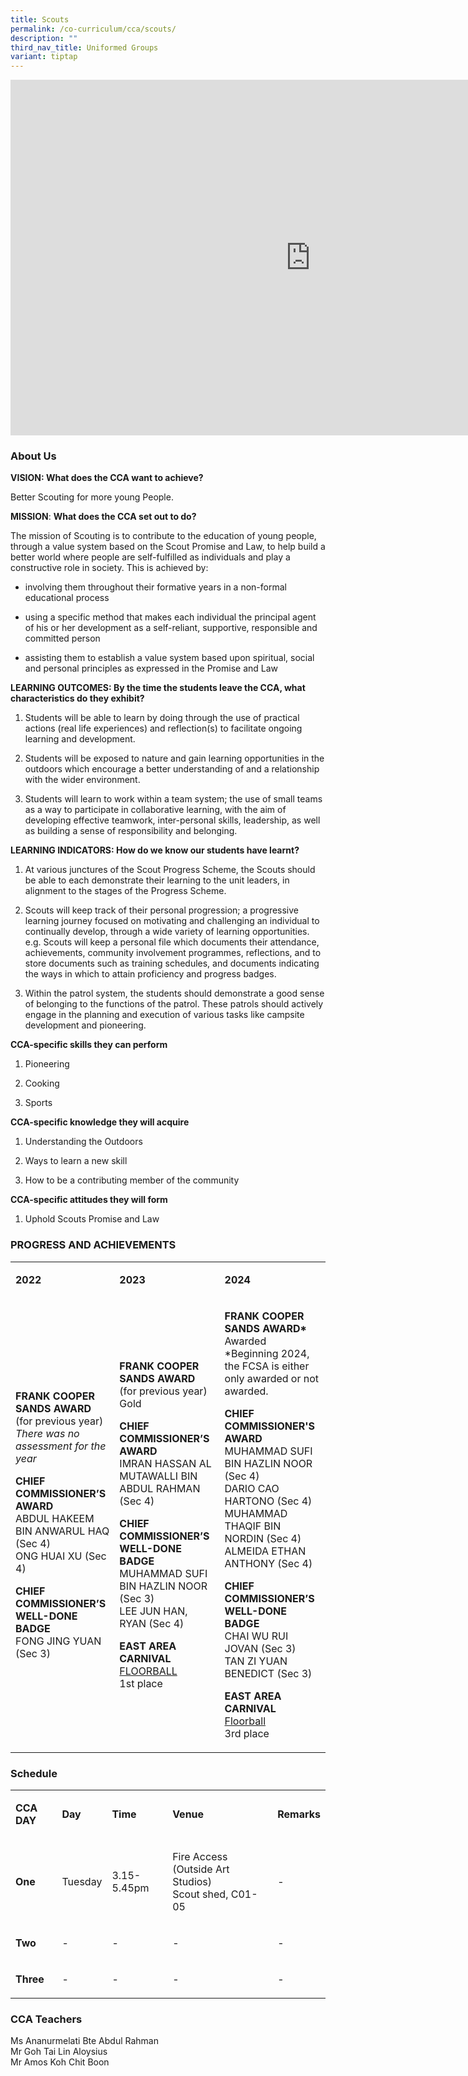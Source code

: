 ```yaml
---
title: Scouts
permalink: /co-curriculum/cca/scouts/
description: ""
third_nav_title: Uniformed Groups
variant: tiptap
---
```

<div class="iframe-wrapper">
<iframe height="569" width="960" allowfullscreen="true" frameborder="0" src="https://docs.google.com/presentation/d/18_eVfXmLo-GIVbl2W5i5ekzh0we-XmIj3-55EsoGNTQ/embed?start=true&amp;loop=true&amp;delayms=3000"></iframe>
</div>
<h3>About Us</h3>
<p><strong>VISION: What does the CCA want to achieve?&nbsp;</strong>
</p>
<p>Better Scouting for more young People.</p>
<p><strong>MISSION</strong>: <strong>What does the CCA set out to do?</strong>
</p>
<p>The mission of Scouting is to contribute to the education of young people,
through a value system based on the Scout Promise and Law, to help build
a better world where people are self-fulfilled as individuals and play
a constructive role in society. This is achieved by:</p>
<ul data-tight="true" class="tight">
<li>
<p>involving them throughout their formative years in a non-formal educational
process</p>
</li>
<li>
<p>using a specific method that makes each individual the principal agent
of his or her development as a self-reliant, supportive, responsible and
committed person</p>
</li>
<li>
<p>assisting them to establish a value system based upon spiritual, social
and personal principles as expressed in the Promise and Law</p>
</li>
</ul>
<p><strong>LEARNING OUTCOMES: By the time the students leave the CCA, what characteristics do they exhibit?</strong>
</p>
<ol data-tight="true" class="tight">
<li>
<p>Students will be able to learn by doing through the use of practical actions
(real life experiences) and reflection(s) to facilitate ongoing learning
and development.</p>
</li>
<li>
<p>Students will be exposed to nature and gain learning opportunities in
the outdoors which encourage a better understanding of and a relationship
with the wider environment.</p>
</li>
<li>
<p>Students will learn to work within a team system; the use of small teams
as a way to participate in collaborative learning, with the aim of developing
effective teamwork, inter-personal skills, leadership, as well as building
a sense of responsibility and belonging.</p>
</li>
</ol>
<p><strong>LEARNING INDICATORS: How do we know our students have learnt?</strong>
</p>
<ol data-tight="true" class="tight">
<li>
<p>At various junctures of the Scout Progress Scheme, the Scouts should be
able to each demonstrate their learning to the unit leaders, in alignment
to the stages of the Progress Scheme.</p>
</li>
<li>
<p>Scouts will keep track of their personal progression; a progressive learning
journey focused on motivating and challenging an individual to continually
develop, through a wide variety of learning opportunities. e.g. Scouts
will keep a personal file which documents their attendance, achievements,
community involvement programmes, reflections, and to store documents such
as training schedules, and documents indicating the ways in which to attain
proficiency and progress badges.</p>
</li>
<li>
<p>Within the patrol system, the students should demonstrate a good sense
of belonging to the functions of the patrol. These patrols should actively
engage in the planning and execution of various tasks like campsite development
and pioneering.</p>
</li>
</ol>
<p><strong>CCA-specific skills they can perform</strong>
</p>
<ol data-tight="true" class="tight">
<li>
<p>Pioneering</p>
</li>
<li>
<p>Cooking</p>
</li>
<li>
<p>Sports</p>
</li>
</ol>
<p><strong>CCA-specific knowledge they will acquire</strong>
</p>
<ol data-tight="true" class="tight">
<li>
<p>Understanding the Outdoors</p>
</li>
<li>
<p>Ways to learn a new skill</p>
</li>
<li>
<p>How to be a contributing member of the community</p>
</li>
</ol>
<p><strong>CCA-specific attitudes they will form</strong>
</p>
<ol data-tight="true" class="tight">
<li>
<p>Uphold Scouts Promise and Law</p>
</li>
</ol>
<h3>PROGRESS AND ACHIEVEMENTS</h3>
<table style="minWidth: 75px">
<colgroup>
<col>
<col>
<col>
</colgroup>
<tbody>
<tr>
<td rowspan="1" colspan="1">
<p><strong>2022</strong>
</p>
</td>
<td rowspan="1" colspan="1">
<p><strong>2023</strong>
</p>
</td>
<td rowspan="1" colspan="1">
<p><strong>2024</strong>
</p>
</td>
</tr>
<tr>
<td rowspan="1" colspan="1">
<p><strong>FRANK COOPER SANDS AWARD </strong>(for previous year)<strong><br></strong><em>There was no assessment for the year</em>
</p>
<p><strong>CHIEF COMMISSIONER’S AWARD&nbsp; <br></strong>ABDUL HAKEEM BIN
ANWARUL HAQ (Sec 4)
<br>ONG HUAI XU (Sec 4)</p>
<p><strong>CHIEF COMMISSIONER’S WELL-DONE BADGE</strong>
<br>FONG JING YUAN (Sec 3)</p>
</td>
<td rowspan="1" colspan="1">
<p><strong>FRANK COOPER SANDS AWARD </strong>(for previous year)<strong><br></strong>Gold</p>
<p><strong>CHIEF COMMISSIONER’S AWARD&nbsp; <br></strong>IMRAN HASSAN AL
MUTAWALLI BIN ABDUL RAHMAN (Sec 4)</p>
<p><strong>CHIEF COMMISSIONER’S WELL-DONE BADGE</strong>
<br>MUHAMMAD SUFI BIN HAZLIN NOOR (Sec 3)
<br>LEE JUN HAN, RYAN (Sec 4)&nbsp;</p>
<p><strong>EAST AREA CARNIVAL</strong>
<br><u>FLOORBALL</u>
<br>1st place</p>
</td>
<td rowspan="1" colspan="1">
<p><strong>FRANK COOPER SANDS AWARD*</strong>
<br>Awarded
<br>*Beginning 2024, the FCSA is either only awarded or not awarded.</p>
<p><strong>CHIEF COMMISSIONER'S AWARD<br></strong>MUHAMMAD SUFI BIN HAZLIN
NOOR (Sec 4)
<br>DARIO CAO HARTONO (Sec 4)
<br>MUHAMMAD THAQIF BIN NORDIN (Sec 4)
<br>ALMEIDA ETHAN ANTHONY (Sec 4)</p>
<p><strong>CHIEF COMMISSIONER’S WELL-DONE BADGE</strong>
<br>CHAI WU RUI JOVAN (Sec 3)
<br>TAN ZI YUAN BENEDICT (Sec 3)</p>
<p><strong>EAST AREA CARNIVAL</strong>
<br><u>Floorball</u>
<br>3rd place</p>
</td>
</tr>
</tbody>
</table>
<h3>Schedule</h3>
<table style="minWidth: 125px">
<colgroup>
<col>
<col>
<col>
<col>
<col>
</colgroup>
<tbody>
<tr>
<td rowspan="1" colspan="1">
<p><strong>CCA DAY</strong>
</p>
</td>
<td rowspan="1" colspan="1">
<p><strong>Day</strong>
</p>
</td>
<td rowspan="1" colspan="1">
<p><strong>Time</strong>
</p>
</td>
<td rowspan="1" colspan="1">
<p><strong>Venue</strong>
</p>
</td>
<td rowspan="1" colspan="1">
<p><strong>Remarks</strong>
</p>
</td>
</tr>
<tr>
<td rowspan="1" colspan="1">
<p><strong>One</strong>
</p>
</td>
<td rowspan="1" colspan="1">
<p>Tuesday</p>
</td>
<td rowspan="1" colspan="1">
<p>3.15-5.45pm</p>
</td>
<td rowspan="1" colspan="1">
<p>Fire Access (Outside Art Studios)
<br>Scout shed, C01-05</p>
</td>
<td rowspan="1" colspan="1">
<p>-</p>
</td>
</tr>
<tr>
<td rowspan="1" colspan="1">
<p><strong>Two</strong>
</p>
</td>
<td rowspan="1" colspan="1">
<p>-</p>
</td>
<td rowspan="1" colspan="1">
<p>-</p>
</td>
<td rowspan="1" colspan="1">
<p>-</p>
</td>
<td rowspan="1" colspan="1">
<p>-</p>
</td>
</tr>
<tr>
<td rowspan="1" colspan="1">
<p><strong>Three</strong>
</p>
</td>
<td rowspan="1" colspan="1">
<p>-</p>
</td>
<td rowspan="1" colspan="1">
<p>-</p>
</td>
<td rowspan="1" colspan="1">
<p>-</p>
</td>
<td rowspan="1" colspan="1">
<p>-</p>
</td>
</tr>
</tbody>
</table>
<h3>CCA Teachers</h3>
<p>Ms Ananurmelati Bte Abdul Rahman
<br>Mr Goh Tai Lin Aloysius
<br>Mr Amos Koh Chit Boon</p>